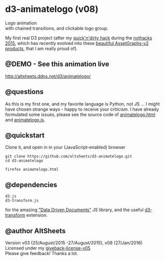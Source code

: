 # d3-animatelogo (v08)
Logo animation  
with chained transitions,
and clickable logo group.

My first real D3 project (after my [quick'n'dirty hack](http://altsheets.ddns.net/assetgraphs/graph01.html) during the [nxthacks 2015](http://altsheets.ddns.net/nxthacks2015), which has recently evolved into these [beautiful AssetGraphs-v2 products](http://altsheets.ddns.net/assetgraphs/v2/products/#product2), that I am really proud of).

## @DEMO - See this animation live

http://altsheets.ddns.net/d3/animatelogo/

## @questions    
As this is my first one, and my favorite language is Python, not JS ... I might have chosen strange ways - happy to receive your criticism.  I have already formulated some issues, please see the source code of [animatelogo.html](animatelogo.html) and [animatelogo.js](animatelogo.js).

## @quickstart
Clone it, and open in in your (JavaScript-enabled) browser

    git clone https://github.com/altsheets/d3-animatelogo.git
    cd d3-animatelogo
    
    firefox animatelogo.html

## @dependencies
    d3.js
    d3-transform.js

for the amazing ["Data Driven Documents"](http://d3js.org/) JS library, and the useful [d3-transform](https://github.com/trinary/d3-transform) extension. 
    

## @author AltSheets
Version v03 (25/August/2015 -27/August/2015), v08 (27/Jan/2016)   
Licensed under my [giveback-license-v05](http://altsheets.ddns.net/give)  
Please give feedback! Thanks a lot.

